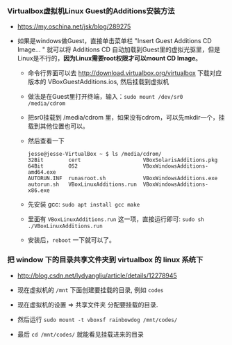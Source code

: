 ### Virtualbox虚拟机Linux Guest的Additions安装方法
* https://my.oschina.net/jsk/blog/289275

* 如果是windows做Guest，直接单击菜单栏 "Insert Guest Additions CD Image... " 就可以将 Additions CD 自动加载到Guest里的虚拟光驱里，但是Linux是不行的，**因为Linux需要root权限才可以mount CD Image**。
    * 命令行界面可以去 http://download.virtualbox.org/virtualbox 下载对应版本的 VBoxGuestAdditions.ios, 然后挂载到虚拟机

    * 做法是在Guest里打开终端，输入：`sudo mount /dev/sr0  /media/cdrom`

    * 把sr0挂载到 /media/cdrom 里，如果没有cdrom，可以先mkdir一个，挂载到其他位置也可以。

    * 然后查看一下
        ```
        jesse@jesse-VirtualBox ~ $ ls /media/cdrom/
        32Bit        cert                    VBoxSolarisAdditions.pkg
        64Bit        OS2                     VBoxWindowsAdditions-amd64.exe
        AUTORUN.INF  runasroot.sh            VBoxWindowsAdditions.exe
        autorun.sh   VBoxLinuxAdditions.run  VBoxWindowsAdditions-x86.exe
        ```

    * 先安装 gcc: `sudo apt install gcc make`

    * 里面有 `VBoxLinuxAdditions.run` 这一项，直接运行即可: `sudo sh ./VBoxLinuxAdditions.run`

    * 安装后，`reboot` 一下就可以了。


### 把 window 下的目录共享文件夹到 virtualbox 的 linux 系统下
* http://blog.csdn.net/lydyangliu/article/details/12278945

* 现在虚拟机的 `/mnt` 下面创建要挂载的目录, 例如 `codes`

* 现在虚拟机的设置 => 共享文件夹 分配要挂载的目录.

* 然后运行 `sudo mount -t vboxsf rainbowdog /mnt/codes/`

* 最后 `cd /mnt/codes/` 就能看见挂载进来的目录
